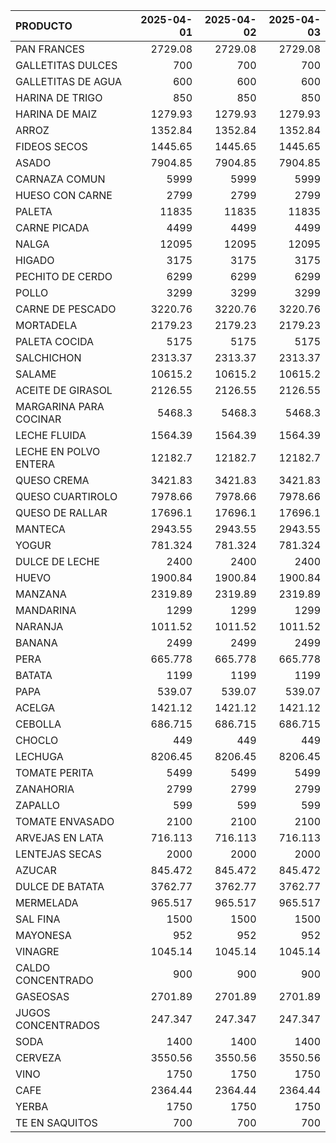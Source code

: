 | PRODUCTO               |   2025-04-01 |   2025-04-02 |   2025-04-03 |
|:-----------------------|-------------:|-------------:|-------------:|
| PAN FRANCES            |     2729.08  |     2729.08  |     2729.08  |
| GALLETITAS DULCES      |      700     |      700     |      700     |
| GALLETITAS DE AGUA     |      600     |      600     |      600     |
| HARINA DE TRIGO        |      850     |      850     |      850     |
| HARINA DE MAIZ         |     1279.93  |     1279.93  |     1279.93  |
| ARROZ                  |     1352.84  |     1352.84  |     1352.84  |
| FIDEOS SECOS           |     1445.65  |     1445.65  |     1445.65  |
| ASADO                  |     7904.85  |     7904.85  |     7904.85  |
| CARNAZA COMUN          |     5999     |     5999     |     5999     |
| HUESO CON CARNE        |     2799     |     2799     |     2799     |
| PALETA                 |    11835     |    11835     |    11835     |
| CARNE PICADA           |     4499     |     4499     |     4499     |
| NALGA                  |    12095     |    12095     |    12095     |
| HIGADO                 |     3175     |     3175     |     3175     |
| PECHITO DE CERDO       |     6299     |     6299     |     6299     |
| POLLO                  |     3299     |     3299     |     3299     |
| CARNE DE PESCADO       |     3220.76  |     3220.76  |     3220.76  |
| MORTADELA              |     2179.23  |     2179.23  |     2179.23  |
| PALETA COCIDA          |     5175     |     5175     |     5175     |
| SALCHICHON             |     2313.37  |     2313.37  |     2313.37  |
| SALAME                 |    10615.2   |    10615.2   |    10615.2   |
| ACEITE DE GIRASOL      |     2126.55  |     2126.55  |     2126.55  |
| MARGARINA PARA COCINAR |     5468.3   |     5468.3   |     5468.3   |
| LECHE FLUIDA           |     1564.39  |     1564.39  |     1564.39  |
| LECHE EN POLVO ENTERA  |    12182.7   |    12182.7   |    12182.7   |
| QUESO CREMA            |     3421.83  |     3421.83  |     3421.83  |
| QUESO CUARTIROLO       |     7978.66  |     7978.66  |     7978.66  |
| QUESO DE RALLAR        |    17696.1   |    17696.1   |    17696.1   |
| MANTECA                |     2943.55  |     2943.55  |     2943.55  |
| YOGUR                  |      781.324 |      781.324 |      781.324 |
| DULCE DE LECHE         |     2400     |     2400     |     2400     |
| HUEVO                  |     1900.84  |     1900.84  |     1900.84  |
| MANZANA                |     2319.89  |     2319.89  |     2319.89  |
| MANDARINA              |     1299     |     1299     |     1299     |
| NARANJA                |     1011.52  |     1011.52  |     1011.52  |
| BANANA                 |     2499     |     2499     |     2499     |
| PERA                   |      665.778 |      665.778 |      665.778 |
| BATATA                 |     1199     |     1199     |     1199     |
| PAPA                   |      539.07  |      539.07  |      539.07  |
| ACELGA                 |     1421.12  |     1421.12  |     1421.12  |
| CEBOLLA                |      686.715 |      686.715 |      686.715 |
| CHOCLO                 |      449     |      449     |      449     |
| LECHUGA                |     8206.45  |     8206.45  |     8206.45  |
| TOMATE PERITA          |     5499     |     5499     |     5499     |
| ZANAHORIA              |     2799     |     2799     |     2799     |
| ZAPALLO                |      599     |      599     |      599     |
| TOMATE ENVASADO        |     2100     |     2100     |     2100     |
| ARVEJAS EN LATA        |      716.113 |      716.113 |      716.113 |
| LENTEJAS SECAS         |     2000     |     2000     |     2000     |
| AZUCAR                 |      845.472 |      845.472 |      845.472 |
| DULCE DE BATATA        |     3762.77  |     3762.77  |     3762.77  |
| MERMELADA              |      965.517 |      965.517 |      965.517 |
| SAL FINA               |     1500     |     1500     |     1500     |
| MAYONESA               |      952     |      952     |      952     |
| VINAGRE                |     1045.14  |     1045.14  |     1045.14  |
| CALDO CONCENTRADO      |      900     |      900     |      900     |
| GASEOSAS               |     2701.89  |     2701.89  |     2701.89  |
| JUGOS CONCENTRADOS     |      247.347 |      247.347 |      247.347 |
| SODA                   |     1400     |     1400     |     1400     |
| CERVEZA                |     3550.56  |     3550.56  |     3550.56  |
| VINO                   |     1750     |     1750     |     1750     |
| CAFE                   |     2364.44  |     2364.44  |     2364.44  |
| YERBA                  |     1750     |     1750     |     1750     |
| TE EN SAQUITOS         |      700     |      700     |      700     |
